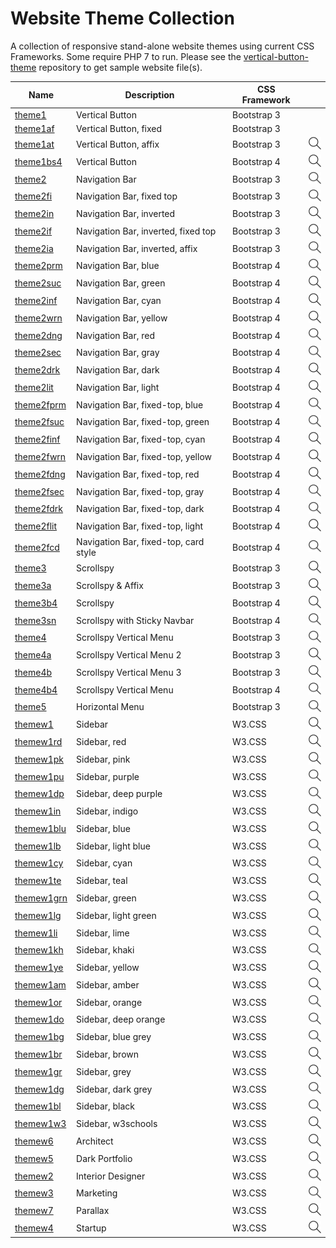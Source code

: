 # Website Theme Collection
A collection of responsive stand-alone website themes using current CSS Frameworks.  Some require PHP 7 to run.  Please see the [vertical-button-theme](https://github.com/emrickj/vertical-button-theme) repository to get sample website file(s).

| Name | Description | CSS Framework | |
| --- | --- | --- | --- |
| [theme1](theme1.php) | Vertical Button | Bootstrap 3 | |
| [theme1af](theme1af.php) | Vertical Button, fixed | Bootstrap 3 | |
| [theme1at](theme1at.php) | Vertical Button, affix | Bootstrap 3 | <a href="https://www.gem-editor.com/gwc/theme1at.php?u=501" target="_blank"><img title="Preview" alt="Preview" src="images/icon_search.png"></a> |
| [theme1bs4](theme1bs4.php) | Vertical Button | Bootstrap 4 | <a href="https://www.gem-editor.com/gwc/theme1bs4.php?u=508" target="_blank"><img title="Preview" alt="Preview" src="images/icon_search.png"></a> |
| [theme2](theme2.php) | Navigation Bar | Bootstrap 3 | <a href="https://www.gem-editor.com/gwc/theme2.php?u=501" target="_blank"><img title="Preview" alt="Preview" src="images/icon_search.png"></a> |
| [theme2fi](theme2fi.php) | Navigation Bar, fixed top | Bootstrap 3 | <a href="https://www.gem-editor.com/gwc/theme2fi.php?u=501" target="_blank"><img title="Preview" alt="Preview" src="images/icon_search.png"></a> |
| [theme2in](theme2in.php) | Navigation Bar, inverted | Bootstrap 3 | <a href="https://www.gem-editor.com/gwc/theme2in.php?u=501" target="_blank"><img title="Preview" alt="Preview" src="images/icon_search.png"></a> |
| [theme2if](theme2if.php) | Navigation Bar, inverted, fixed top | Bootstrap 3 | <a href="https://www.gem-editor.com/gwc/theme2if.php?u=501" target="_blank"><img title="Preview" alt="Preview" src="images/icon_search.png"></a> |
| [theme2ia](theme2ia.php) | Navigation Bar, inverted, affix | Bootstrap 3 | <a href="https://www.gem-editor.com/gwc/theme2ia.php?u=500" target="_blank"><img title="Preview" alt="Preview" src="images/icon_search.png"></a> |
| [theme2prm](theme2prm.php) | Navigation Bar, blue | Bootstrap 4 | <a href="https://www.gem-editor.com/gwc/theme2prm.php?u=508" target="_blank"><img title="Preview" alt="Preview" src="images/icon_search.png"></a> |
| [theme2suc](theme2suc.php) | Navigation Bar, green | Bootstrap 4 | <a href="https://www.gem-editor.com/gwc/theme2suc.php?u=508" target="_blank"><img title="Preview" alt="Preview" src="images/icon_search.png"></a> |
| [theme2inf](theme2inf.php) | Navigation Bar, cyan | Bootstrap 4 | <a href="https://www.gem-editor.com/gwc/theme2inf.php?u=508" target="_blank"><img title="Preview" alt="Preview" src="images/icon_search.png"></a> |
| [theme2wrn](theme2wrn.php) | Navigation Bar, yellow | Bootstrap 4 | <a href="https://www.gem-editor.com/gwc/theme2wrn.php?u=508" target="_blank"><img title="Preview" alt="Preview" src="images/icon_search.png"></a> |
| [theme2dng](theme2dng.php) | Navigation Bar, red | Bootstrap 4 | <a href="https://www.gem-editor.com/gwc/theme2dng.php?u=508" target="_blank"><img title="Preview" alt="Preview" src="images/icon_search.png"></a> |
| [theme2sec](theme2sec.php) | Navigation Bar, gray | Bootstrap 4 | <a href="https://www.gem-editor.com/gwc/theme2sec.php?u=508" target="_blank"><img title="Preview" alt="Preview" src="images/icon_search.png"></a> |
| [theme2drk](theme2drk.php) | Navigation Bar, dark | Bootstrap 4 | <a href="https://www.gem-editor.com/gwc/theme2drk.php?u=508" target="_blank"><img title="Preview" alt="Preview" src="images/icon_search.png"></a> |
| [theme2lit](theme2lit.php) | Navigation Bar, light | Bootstrap 4 | <a href="https://www.gem-editor.com/gwc/theme2lit.php?u=508" target="_blank"><img title="Preview" alt="Preview" src="images/icon_search.png"></a> |
| [theme2fprm](theme2fprm.php) | Navigation Bar, fixed-top, blue | Bootstrap 4 | <a href="https://www.gem-editor.com/gwc/theme2fprm.php?u=508" target="_blank"><img title="Preview" alt="Preview" src="images/icon_search.png"></a> |
| [theme2fsuc](theme2fsuc.php) | Navigation Bar, fixed-top, green | Bootstrap 4 | <a href="https://www.gem-editor.com/gwc/theme2fsuc.php?u=508" target="_blank"><img title="Preview" alt="Preview" src="images/icon_search.png"></a> |
| [theme2finf](theme2finf.php) | Navigation Bar, fixed-top, cyan | Bootstrap 4 | <a href="https://www.gem-editor.com/gwc/theme2finf.php?u=508" target="_blank"><img title="Preview" alt="Preview" src="images/icon_search.png"></a> |
| [theme2fwrn](theme2fwrn.php) | Navigation Bar, fixed-top, yellow | Bootstrap 4 | <a href="https://www.gem-editor.com/gwc/theme2fwrn.php?u=508" target="_blank"><img title="Preview" alt="Preview" src="images/icon_search.png"></a> |
| [theme2fdng](theme2fdng.php) | Navigation Bar, fixed-top, red | Bootstrap 4 | <a href="https://www.gem-editor.com/gwc/theme2fdng.php?u=508" target="_blank"><img title="Preview" alt="Preview" src="images/icon_search.png"></a> |
| [theme2fsec](theme2fsec.php) | Navigation Bar, fixed-top, gray | Bootstrap 4 | <a href="https://www.gem-editor.com/gwc/theme2fsec.php?u=508" target="_blank"><img title="Preview" alt="Preview" src="images/icon_search.png"></a> |
| [theme2fdrk](theme2fdrk.php) | Navigation Bar, fixed-top, dark | Bootstrap 4 | <a href="https://www.gem-editor.com/gwc/theme2fdrk.php?u=508" target="_blank"><img title="Preview" alt="Preview" src="images/icon_search.png"></a> |
| [theme2flit](theme2flit.php) | Navigation Bar, fixed-top, light | Bootstrap 4 | <a href="https://www.gem-editor.com/gwc/theme2flit.php?u=508" target="_blank"><img title="Preview" alt="Preview" src="images/icon_search.png"></a> |
| [theme2fcd](theme2fcd.php) | Navigation Bar, fixed-top, card style | Bootstrap 4 | <a href="https://www.gem-editor.com/gwc/theme2fcd.php?u=508" target="_blank"><img title="Preview" alt="Preview" src="images/icon_search.png"></a> |
| [theme3](theme3.php) | Scrollspy | Bootstrap 3 | <a href="https://www.gem-editor.com/gwc/theme3.php?u=501" target="_blank"><img title="Preview" alt="Preview" src="images/icon_search.png"></a> |
| [theme3a](theme3a.php) | Scrollspy & Affix | Bootstrap 3 | <a href="https://www.gem-editor.com/gwc/theme3a.php?u=501" target="_blank"><img title="Preview" alt="Preview" src="images/icon_search.png"></a> |
| [theme3b4](theme3b4.php) | Scrollspy | Bootstrap 4 | <a href="https://www.gem-editor.com/gwc/theme3b4.php?u=508" target="_blank"><img title="Preview" alt="Preview" src="images/icon_search.png"></a> |
| [theme3sn](theme3sn.php) | Scrollspy with Sticky Navbar | Bootstrap 4 | <a href="https://www.gem-editor.com/gwc/theme3sn.php?u=508" target="_blank"><img title="Preview" alt="Preview" src="images/icon_search.png"></a> |
| [theme4](theme4.php) | Scrollspy Vertical Menu | Bootstrap 3 | <a href="https://www.gem-editor.com/gwc/theme4.php?u=501" target="_blank"><img title="Preview" alt="Preview" src="images/icon_search.png"></a> |
| [theme4a](theme4a.php) | Scrollspy Vertical Menu 2 | Bootstrap 3 | <a href="https://www.gem-editor.com/gwc/theme4a.php?u=501" target="_blank"><img title="Preview" alt="Preview" src="images/icon_search.png"></a> |
| [theme4b](theme4b.php) | Scrollspy Vertical Menu 3 | Bootstrap 3 | <a href="https://www.gem-editor.com/gwc/theme4b.php?u=501" target="_blank"><img title="Preview" alt="Preview" src="images/icon_search.png"></a> |
| [theme4b4](theme4b4.php) | Scrollspy Vertical Menu | Bootstrap 4 | <a href="https://www.gem-editor.com/gwc/theme4b4.php?u=508" target="_blank"><img title="Preview" alt="Preview" src="images/icon_search.png"></a> |
| [theme5](theme5.php) | Horizontal Menu | Bootstrap 3 | <a href="https://www.gem-editor.com/gwc/theme5.php?u=501" target="_blank"><img title="Preview" alt="Preview" src="images/icon_search.png"></a> |
| [themew1](themew1.php) | Sidebar | W3.CSS | <a href="https://www.gem-editor.com/gwc/themew1.php?u=509" target="_blank"><img title="Preview" alt="Preview" src="images/icon_search.png"></a> |
| [themew1rd](themew1rd.php) | Sidebar, red | W3.CSS | <a href="https://www.gem-editor.com/gwc/themew1rd.php?u=510" target="_blank"><img title="Preview" alt="Preview" src="images/icon_search.png"></a> |
| [themew1pk](themew1pk.php) | Sidebar, pink | W3.CSS | <a href="https://www.gem-editor.com/gwc/themew1pk.php?u=510" target="_blank"><img title="Preview" alt="Preview" src="images/icon_search.png"></a> |
| [themew1pu](themew1pu.php) | Sidebar, purple | W3.CSS | <a href="https://www.gem-editor.com/gwc/themew1pu.php?u=510" target="_blank"><img title="Preview" alt="Preview" src="images/icon_search.png"></a> |
| [themew1dp](themew1dp.php) | Sidebar, deep purple | W3.CSS | <a href="https://www.gem-editor.com/gwc/themew1dp.php?u=510" target="_blank"><img title="Preview" alt="Preview" src="images/icon_search.png"></a> |
| [themew1in](themew1in.php) | Sidebar, indigo | W3.CSS | <a href="https://www.gem-editor.com/gwc/themew1in.php?u=510" target="_blank"><img title="Preview" alt="Preview" src="images/icon_search.png"></a> |
| [themew1blu](themew1blu.php) | Sidebar, blue | W3.CSS | <a href="https://www.gem-editor.com/gwc/themew1blu.php?u=510" target="_blank"><img title="Preview" alt="Preview" src="images/icon_search.png"></a> |
| [themew1lb](themew1lb.php) | Sidebar, light blue | W3.CSS | <a href="https://www.gem-editor.com/gwc/themew1lb.php?u=510" target="_blank"><img title="Preview" alt="Preview" src="images/icon_search.png"></a> |
| [themew1cy](themew1cy.php) | Sidebar, cyan | W3.CSS | <a href="https://www.gem-editor.com/gwc/themew1cy.php?u=510" target="_blank"><img title="Preview" alt="Preview" src="images/icon_search.png"></a> |
| [themew1te](themew1te.php) | Sidebar, teal | W3.CSS | <a href="https://www.gem-editor.com/gwc/themew1te.php?u=510" target="_blank"><img title="Preview" alt="Preview" src="images/icon_search.png"></a> |
| [themew1grn](themew1grn.php) | Sidebar, green | W3.CSS | <a href="https://www.gem-editor.com/gwc/themew1grn.php?u=510" target="_blank"><img title="Preview" alt="Preview" src="images/icon_search.png"></a> |
| [themew1lg](themew1lg.php) | Sidebar, light green | W3.CSS | <a href="https://www.gem-editor.com/gwc/themew1lg.php?u=510" target="_blank"><img title="Preview" alt="Preview" src="images/icon_search.png"></a> |
| [themew1li](themew1li.php) | Sidebar, lime | W3.CSS | <a href="https://www.gem-editor.com/gwc/themew1li.php?u=510" target="_blank"><img title="Preview" alt="Preview" src="images/icon_search.png"></a> |
| [themew1kh](themew1kh.php) | Sidebar, khaki | W3.CSS | <a href="https://www.gem-editor.com/gwc/themew1kh.php?u=510" target="_blank"><img title="Preview" alt="Preview" src="images/icon_search.png"></a> |
| [themew1ye](themew1ye.php) | Sidebar, yellow | W3.CSS | <a href="https://www.gem-editor.com/gwc/themew1ye.php?u=510" target="_blank"><img title="Preview" alt="Preview" src="images/icon_search.png"></a> |
| [themew1am](themew1am.php) | Sidebar, amber | W3.CSS | <a href="https://www.gem-editor.com/gwc/themew1am.php?u=510" target="_blank"><img title="Preview" alt="Preview" src="images/icon_search.png"></a> |
| [themew1or](themew1or.php) | Sidebar, orange | W3.CSS | <a href="https://www.gem-editor.com/gwc/themew1or.php?u=510" target="_blank"><img title="Preview" alt="Preview" src="images/icon_search.png"></a> |
| [themew1do](themew1do.php) | Sidebar, deep orange | W3.CSS | <a href="https://www.gem-editor.com/gwc/themew1do.php?u=510" target="_blank"><img title="Preview" alt="Preview" src="images/icon_search.png"></a> |
| [themew1bg](themew1bg.php) | Sidebar, blue grey | W3.CSS | <a href="https://www.gem-editor.com/gwc/themew1bg.php?u=510" target="_blank"><img title="Preview" alt="Preview" src="images/icon_search.png"></a> |
| [themew1br](themew1br.php) | Sidebar, brown | W3.CSS | <a href="https://www.gem-editor.com/gwc/themew1br.php?u=510" target="_blank"><img title="Preview" alt="Preview" src="images/icon_search.png"></a> |
| [themew1gr](themew1gr.php) | Sidebar, grey | W3.CSS | <a href="https://www.gem-editor.com/gwc/themew1gr.php?u=510" target="_blank"><img title="Preview" alt="Preview" src="images/icon_search.png"></a> |
| [themew1dg](themew1dg.php) | Sidebar, dark grey | W3.CSS | <a href="https://www.gem-editor.com/gwc/themew1dg.php?u=510" target="_blank"><img title="Preview" alt="Preview" src="images/icon_search.png"></a> |
| [themew1bl](themew1bl.php) | Sidebar, black | W3.CSS | <a href="https://www.gem-editor.com/gwc/themew1bl.php?u=510" target="_blank"><img title="Preview" alt="Preview" src="images/icon_search.png"></a> |
| [themew1w3](themew1w3.php) | Sidebar, w3schools | W3.CSS | <a href="https://www.gem-editor.com/gwc/themew1w3.php?u=510" target="_blank"><img title="Preview" alt="Preview" src="images/icon_search.png"></a> |
| [themew6](themew6.php) | Architect | W3.CSS | <a href="https://www.gem-editor.com/gwc/themew6.php?u=502" target="_blank"><img title="Preview" alt="Preview" src="images/icon_search.png"></a> |
| [themew5](themew5.php) | Dark Portfolio | W3.CSS | <a href="https://www.gem-editor.com/gwc/themew5.php?u=503" target="_blank"><img title="Preview" alt="Preview" src="images/icon_search.png"></a> |
| [themew2](themew2.php) | Interior Designer | W3.CSS | <a href="https://www.gem-editor.com/gwc/themew2.php?u=504" target="_blank"><img title="Preview" alt="Preview" src="images/icon_search.png"></a> |
| [themew3](themew3.php) | Marketing | W3.CSS | <a href="https://www.gem-editor.com/gwc/themew3.php?u=505" target="_blank"><img title="Preview" alt="Preview" src="images/icon_search.png"></a> |
| [themew7](themew7.php) | Parallax | W3.CSS | <a href="https://www.gem-editor.com/gwc/themew7.php?u=506" target="_blank"><img title="Preview" alt="Preview" src="images/icon_search.png"></a> |
| [themew4](themew4.php) | Startup | W3.CSS | <a href="https://www.gem-editor.com/gwc/themew4.php?u=507" target="_blank"><img title="Preview" alt="Preview" src="images/icon_search.png"></a> |
